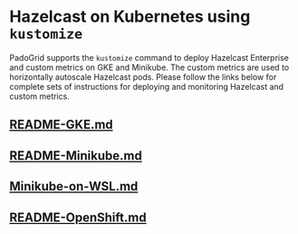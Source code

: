 # Hazelcast on Kubernetes using `kustomize`

PadoGrid supports the `kustomize` command to deploy Hazelcast Enterprise and custom metrics on GKE and Minikube. The custom metrics are used to horizontally autoscale Hazelcast pods. Please follow the links below for complete sets of instructions for deploying and monitoring Hazelcast and custom metrics.

## [README-GKE.md](README-GKE.md)
## [README-Minikube.md](README-Minikube.md)
## [Minikube-on-WSL.md](Hazelcast-Minikube-on-WSL.md)
## [README-OpenShift.md](README-Openshift.md)
